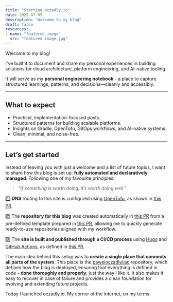 ```yaml
---
title: "Starting oczadly.io"
date: 2025-07-05
description: "Welcome to my blog"
draft: false
resources:
- name: "featured-image"
  src: "featured-image.jpg"
---
```


Welcome to my blog!

I've built it to document and share my personal experiences in building solutions for cloud architecture, platform engineering, and AI-native tooling.

It will serve as my **personal engineering notebook** - a place to capture structured learnings, patterns, and decisions—cleanly and accessibly.

---

## What to expect

- Practical, implementation-focused posts.
- Structured patterns for building scalable platforms.
- Insights on Gradle, OpenTofu, GitOps workflows, and AI-native systems.
- Clean, minimal, and noise-free.

---

## Let’s get started

Instead of leaving you with just a welcome and a list of future topics, I want to share how this blog is set up: **fully automated and declaratively managed**. Following one of my favourite principles:

> *"If something is worth doing, it’s worth doing well."*

1️⃣ **DNS** routing to this site is configured using [OpenTofu](https://opentofu.org/), as shown in [this PR](https://github.com/paweloczadly/iac/pull/7).

2️⃣ The **repository for this blog** was created automatically in [this PR](https://github.com/paweloczadly/iac/pull/9) from a pre-defined template prepared in [this PR](https://github.com/paweloczadly/iac/pull/6), allowing me to quickly generate ready-to-use repositories aligned with my workflow.

3️⃣ The **site is built and published through a CI/CD process** using [Hugo](https://gohugo.io/) and [GitHub Actions](https://github.com/features/actions), as defined in [this PR](https://github.com/paweloczadly/oczadly.io/pull/1).

The main idea behind this setup was to **create a single place that connects all parts of the system**. This place is the [paweloczadly/iac](https://github.com/paweloczadly/iac) repository, which defines how the blog is deployed, ensuring that everything is defined in code - **done thoroughly and properly**, just the way I like it. It also makes it easy to recover in case of failure and provides a clean foundation for evolving and extending future projects.

Today I launched oczadly.io. My corner of the internet, on my terms.
